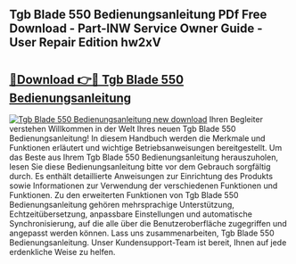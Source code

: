 ## Tgb Blade 550 Bedienungsanleitung PDf Free Download - Part-lNW Service Owner Guide - User Repair Edition hw2xV

# <h2><a href="http://df5s65t.blite.top/?on=Tgb+Blade+550+Bedienungsanleitung">🔗Download 👉🔴 Tgb Blade 550 Bedienungsanleitung</a></h2>

[![Tgb Blade 550 Bedienungsanleitung new download](https://i.imgur.com/lujVjoI.png)](http://df5s65t.blite.top/?on=Tgb+Blade+550+Bedienungsanleitung)
Ihren Begleiter verstehen Willkommen in der Welt Ihres neuen Tgb Blade 550 Bedienungsanleitung! In diesem Handbuch werden die Merkmale und Funktionen erläutert und wichtige Betriebsanweisungen bereitgestellt. Um das Beste aus Ihrem Tgb Blade 550 Bedienungsanleitung herauszuholen, lesen Sie diese Bedienungsanleitung bitte vor dem Gebrauch sorgfältig durch. Es enthält detaillierte Anweisungen zur Einrichtung des Produkts sowie Informationen zur Verwendung der verschiedenen Funktionen und Funktionen. Zu den erweiterten Funktionen von Tgb Blade 550 Bedienungsanleitung gehören mehrsprachige Unterstützung, Echtzeitübersetzung, anpassbare Einstellungen und automatische Synchronisierung, auf die alle über die Benutzeroberfläche zugegriffen und angepasst werden können. Lass uns zusammenarbeiten, Tgb Blade 550 Bedienungsanleitung. Unser Kundensupport-Team ist bereit, Ihnen auf jede erdenkliche Weise zu helfen.
